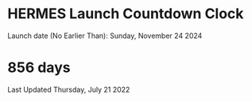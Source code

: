 # HERMES Launch Countdown Clock

Launch date (No Earlier Than): Sunday, November 24 2024
# 856 days

Last Updated Thursday, July 21 2022